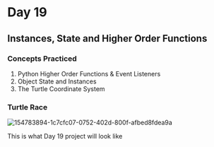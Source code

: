 # Day 19
## Instances, State and Higher Order Functions
### Concepts Practiced
1. Python Higher Order Functions & Event Listeners
2. Object State and Instances
3. The Turtle Coordinate System
### Turtle Race
![154783894-1c7cfc07-0752-402d-800f-afbed8fdea9a](https://github.com/user-attachments/assets/adaeeb73-71fc-432f-9575-c8b98efead30)

This is what Day 19 project will look like
